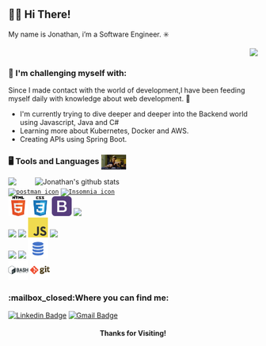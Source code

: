 ## :wave::smile: Hi There!

My name is Jonathan, i’m a Software Engineer. :eight_spoked_asterisk:

<a href="https://github.com/jonathanFrocha/">
  <img align="right" src="https://github-readme-stats.vercel.app/api/top-langs/?username=jonathanfrocha&theme=algolia" />
</a>
<br>

### 🌱 I'm challenging myself with:

Since I made contact with the world of development,I have been feeding myself daily with knowledge about web development. :notebook_with_decorative_cover:                                                                                 
* I'm currently trying to dive deeper and deeper into the Backend world using Javascript, Java and C# 
* Learning more about Kubernetes, Docker and AWS.
* Creating APIs using Spring Boot.    

### :desktop_computer: Tools and Languages <img src="./jimCoding.gif" width="50" heigth="auto" align="center" /> 

<a href="https://gitstats.me/JonathanFRocha">
    <img width="450" align="right" alt="Jonathan's github stats" 
         src="https://github-readme-stats.vercel.app/api?username=jonathanfrocha&show_icons=true&theme=algolia&count_private=true&include_all_commits=true" /> </a>        
<code><a href = "https://code.visualstudio.com/"><img height="40" src="https://upload.wikimedia.org/wikipedia/commons/thumb/9/9a/Visual_Studio_Code_1.35_icon.svg/1200px-Visual_Studio_Code_1.35_icon.svg.png"></a></code>
<code><a href="https://www.postman.com/"><img height="40" src="https://i2.wp.com/pngimage.net/wp-content/uploads/2018/06/postman-icon-png-6.png?w=1080&ssl=1" alt="postman icon"></a></code>
<code><a href="https://insomnia.rest/"><img height="40" src="https://user-images.githubusercontent.com/2575745/67964810-4d9a2980-fbd7-11e9-8cf7-661ded187ee6.png" alt="Insomnia icon"></a></code>
<br>
<code><a href="https://developer.mozilla.org/pt-BR/docs/Web/HTML/HTML5"><img height="40" src="https://raw.githubusercontent.com/github/explore/80688e429a7d4ef2fca1e82350fe8e3517d3494d/topics/html/html.png"></a></code>
<code><a href="https://developer.mozilla.org/pt-BR/docs/Web/CSS"><img height="40" src="https://raw.githubusercontent.com/github/explore/80688e429a7d4ef2fca1e82350fe8e3517d3494d/topics/css/css.png"></a></code>
<code><a href="https://getbootstrap.com/"><img height="40" src="https://raw.githubusercontent.com/github/explore/80688e429a7d4ef2fca1e82350fe8e3517d3494d/topics/bootstrap/bootstrap.png"></a></code> 
<code><a href="https://semantic-ui.com/"><img height="40" src="https://semantic-ui.com/images/logo.png"></a></code>
<br>
<code><a href = "https://reactjs.org/"><img height="40" src="https://upload.wikimedia.org/wikipedia/commons/thumb/a/a7/React-icon.svg/1200px-React-icon.svg.png"></a></code>
<code><a href = "https://redux.js.org/"><img height="40" src="https://bognarjunior.files.wordpress.com/2018/08/download.png?w=256"></a></code>
<code><a href="https://developer.mozilla.org/pt-BR/docs/Web/JavaScript"><img height="40" src="https://raw.githubusercontent.com/github/explore/80688e429a7d4ef2fca1e82350fe8e3517d3494d/topics/javascript/javascript.png"></a></code>
<code><a href = "https://www.typescriptlang.org/"><img height="40" src="https://res.cloudinary.com/practicaldev/image/fetch/s--LkL103Qa--/c_imagga_scale,f_auto,fl_progressive,h_900,q_auto,w_1600/https://d2eip9sf3oo6c2.cloudfront.net/tags/images/000/000/377/landscape/typescriptlang.png"></a></code>
<br>
<code><a href = "https://nodejs.org/en/"><img height="40" src="https://cdn.iconscout.com/icon/free/png-512/node-js-1174925.png"></a></code>
<code><a href = "https://jwt.io/"><img height="40" src="https://cdn.auth0.com/blog/jwtalgos/logo.png"></a></code>
<code><a href = "https://www.w3schools.com/sql/"><img height="40" src="https://raw.githubusercontent.com/github/explore/80688e429a7d4ef2fca1e82350fe8e3517d3494d/topics/sql/sql.png"></a></code>
<br>
<code><a href = "https://www.gnu.org/software/bash/"><img height="40" src="https://raw.githubusercontent.com/github/explore/80688e429a7d4ef2fca1e82350fe8e3517d3494d/topics/bash/bash.png"></a></code>
<code><a href = "https://git-scm.com/"><img height="40" src="https://raw.githubusercontent.com/github/explore/80688e429a7d4ef2fca1e82350fe8e3517d3494d/topics/git/git.png"></a></code>
<br>
  <h3>:mailbox_closed:Where you can find me:</h3>
  
   [![Linkedin Badge](https://img.shields.io/badge/-JonathanFRocha-blue?style=for-the-badge&logo=Linkedin&logoColor=white&link=https://www.linkedin.com/in/jonathan-ferreira-rocha/)](https://www.linkedin.com/in/jonathan-ferreira-rocha/) 
   [![Gmail Badge](https://img.shields.io/badge/-JonathanF.C-c14438?style=for-the-badge&logo=Gmail&logoColor=white&link=mailto:jonathanferreira.contato@gmail.com)](mailto:jonathanferreira.contato@gmail.com)
    
<h4 align="center"> Thanks for Visiting!</h4>
